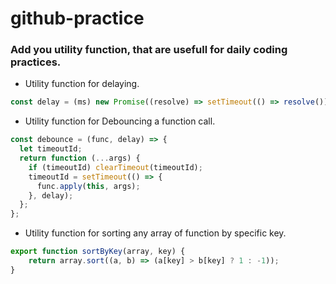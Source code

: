 # github-practice

### Add you utility function, that are usefull for daily coding practices.

- Utility function for delaying.
```js
const delay = (ms) new Promise((resolve) => setTimeout(() => resolve()), ms)
```
- Utility function for Debouncing a function call.
```js
const debounce = (func, delay) => {
  let timeoutId;
  return function (...args) {
    if (timeoutId) clearTimeout(timeoutId);
    timeoutId = setTimeout(() => {
      func.apply(this, args);
    }, delay);
  };
};
```
- Utility function for sorting any array of function by specific key.
```js
export function sortByKey(array, key) {
    return array.sort((a, b) => (a[key] > b[key] ? 1 : -1));
}
```
